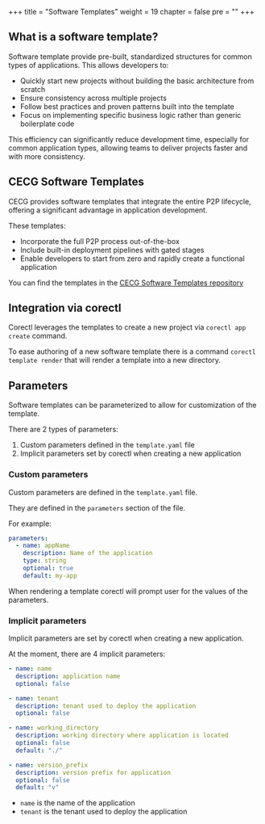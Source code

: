+++
title = "Software Templates"
weight = 19
chapter = false
pre = ""
+++

## What is a software template?

Software template provide pre-built, standardized structures for common types of applications. This allows
developers to:

- Quickly start new projects without building the basic architecture from scratch
- Ensure consistency across multiple projects
- Follow best practices and proven patterns built into the template
- Focus on implementing specific business logic rather than generic boilerplate code

This efficiency can significantly reduce development time, especially for common application types, allowing teams
to deliver projects faster and with more consistency.

## CECG Software Templates

CECG provides software templates that integrate the entire P2P lifecycle,
offering a significant advantage in application development.

These templates:

- Incorporate the full P2P process out-of-the-box
- Include built-in deployment pipelines with gated stages
- Enable developers to start from zero and rapidly create a functional application

You can find the templates in the [CECG Software Templates repository](https://github.com/coreeng/core-platform-software-templates)

## Integration via corectl

Corectl leverages the templates to create a new project via `corectl app create` command.

To ease authoring of a new software template there is a command `corectl template render` that will render a
template into a new directory.

## Parameters

Software templates can be parameterized to allow for customization of the template.

There are 2 types of parameters:

1. Custom parameters defined in the `template.yaml` file
2. Implicit parameters set by corectl when creating a new application

### Custom parameters

Custom parameters are defined in the `template.yaml` file.

They are defined in the `parameters` section of the file.

For example:

```yaml
parameters:
  - name: appName
    description: Name of the application
    type: string
    optional: true
    default: my-app
```

When rendering a template corectl will prompt user for the values of the parameters.

### Implicit parameters

Implicit parameters are set by corectl when creating a new application.

At the moment, there are 4 implicit parameters:

```yaml
- name: name
  description: application name
  optional: false

- name: tenant
  description: tenant used to deploy the application
  optional: false

- name: working_directory
  description: working directory where application is located
  optional: false
  default: "./"

- name: version_prefix
  description: version prefix for application
  optional: false
  default: "v"
```

- `name` is the name of the application
- `tenant` is the tenant used to deploy the application

